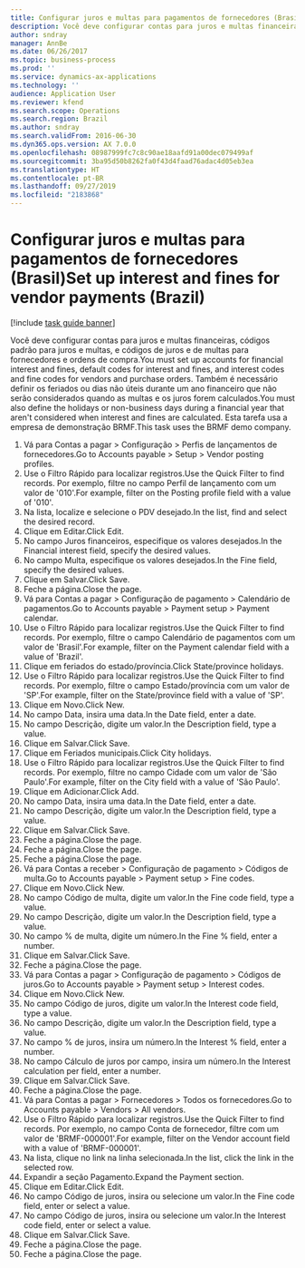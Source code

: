 ```yaml
---
title: Configurar juros e multas para pagamentos de fornecedores (Brasil)
description: Você deve configurar contas para juros e multas financeiras, códigos padrão para juros e multas, e códigos de juros e de multas para fornecedores e ordens de compra.
author: sndray
manager: AnnBe
ms.date: 06/26/2017
ms.topic: business-process
ms.prod: ''
ms.service: dynamics-ax-applications
ms.technology: ''
audience: Application User
ms.reviewer: kfend
ms.search.scope: Operations
ms.search.region: Brazil
ms.author: sndray
ms.search.validFrom: 2016-06-30
ms.dyn365.ops.version: AX 7.0.0
ms.openlocfilehash: 08987999fc7c8c90ae18aafd91a00dec079499af
ms.sourcegitcommit: 3ba95d50b8262fa0f43d4faad76adac4d05eb3ea
ms.translationtype: HT
ms.contentlocale: pt-BR
ms.lasthandoff: 09/27/2019
ms.locfileid: "2183868"
---
```

# <a name="set-up-interest-and-fines-for-vendor-payments-brazil"></a><span data-ttu-id="55028-103">Configurar juros e multas para pagamentos de fornecedores (Brasil)</span><span class="sxs-lookup"><span data-stu-id="55028-103">Set up interest and fines for vendor payments (Brazil)</span></span>

[!include [task guide banner](../../includes/task-guide-banner.md)]

<span data-ttu-id="55028-104">Você deve configurar contas para juros e multas financeiras, códigos padrão para juros e multas, e códigos de juros e de multas para fornecedores e ordens de compra.</span><span class="sxs-lookup"><span data-stu-id="55028-104">You must set up accounts for financial interest and fines, default codes for interest and fines, and interest codes and fine codes for vendors and purchase orders.</span></span> <span data-ttu-id="55028-105">Também é necessário definir os feriados ou dias não úteis durante um ano financeiro que não serão considerados quando as multas e os juros forem calculados.</span><span class="sxs-lookup"><span data-stu-id="55028-105">You must also define the holidays or non-business days during a financial year that aren't considered when interest and fines are calculated.</span></span>  <span data-ttu-id="55028-106">Esta tarefa usa a empresa de demonstração BRMF.</span><span class="sxs-lookup"><span data-stu-id="55028-106">This task uses the BRMF demo company.</span></span>

1. <span data-ttu-id="55028-107">Vá para Contas a pagar > Configuração > Perfis de lançamentos de fornecedores.</span><span class="sxs-lookup"><span data-stu-id="55028-107">Go to Accounts payable > Setup > Vendor posting profiles.</span></span>
2. <span data-ttu-id="55028-108">Use o Filtro Rápido para localizar registros.</span><span class="sxs-lookup"><span data-stu-id="55028-108">Use the Quick Filter to find records.</span></span> <span data-ttu-id="55028-109">Por exemplo, filtre no campo Perfil de lançamento com um valor de '010'.</span><span class="sxs-lookup"><span data-stu-id="55028-109">For example, filter on the Posting profile field with a value of '010'.</span></span>
3. <span data-ttu-id="55028-110">Na lista, localize e selecione o PDV desejado.</span><span class="sxs-lookup"><span data-stu-id="55028-110">In the list, find and select the desired record.</span></span>
4. <span data-ttu-id="55028-111">Clique em Editar.</span><span class="sxs-lookup"><span data-stu-id="55028-111">Click Edit.</span></span>
5. <span data-ttu-id="55028-112">No campo Juros financeiros, especifique os valores desejados.</span><span class="sxs-lookup"><span data-stu-id="55028-112">In the Financial interest field, specify the desired values.</span></span>
6. <span data-ttu-id="55028-113">No campo Multa, especifique os valores desejados.</span><span class="sxs-lookup"><span data-stu-id="55028-113">In the Fine field, specify the desired values.</span></span>
7. <span data-ttu-id="55028-114">Clique em Salvar.</span><span class="sxs-lookup"><span data-stu-id="55028-114">Click Save.</span></span>
8. <span data-ttu-id="55028-115">Feche a página.</span><span class="sxs-lookup"><span data-stu-id="55028-115">Close the page.</span></span>
9. <span data-ttu-id="55028-116">Vá para Contas a pagar > Configuração de pagamento > Calendário de pagamentos.</span><span class="sxs-lookup"><span data-stu-id="55028-116">Go to Accounts payable > Payment setup > Payment calendar.</span></span>
10. <span data-ttu-id="55028-117">Use o Filtro Rápido para localizar registros.</span><span class="sxs-lookup"><span data-stu-id="55028-117">Use the Quick Filter to find records.</span></span> <span data-ttu-id="55028-118">Por exemplo, filtre o campo Calendário de pagamentos com um valor de 'Brasil'.</span><span class="sxs-lookup"><span data-stu-id="55028-118">For example, filter on the Payment calendar field with a value of 'Brazil'.</span></span>
11. <span data-ttu-id="55028-119">Clique em feriados do estado/província.</span><span class="sxs-lookup"><span data-stu-id="55028-119">Click State/province holidays.</span></span>
12. <span data-ttu-id="55028-120">Use o Filtro Rápido para localizar registros.</span><span class="sxs-lookup"><span data-stu-id="55028-120">Use the Quick Filter to find records.</span></span> <span data-ttu-id="55028-121">Por exemplo, filtre o campo Estado/província com um valor de 'SP'.</span><span class="sxs-lookup"><span data-stu-id="55028-121">For example, filter on the State/province field with a value of 'SP'.</span></span>
13. <span data-ttu-id="55028-122">Clique em Novo.</span><span class="sxs-lookup"><span data-stu-id="55028-122">Click New.</span></span>
14. <span data-ttu-id="55028-123">No campo Data, insira uma data.</span><span class="sxs-lookup"><span data-stu-id="55028-123">In the Date field, enter a date.</span></span>
15. <span data-ttu-id="55028-124">No campo Descrição, digite um valor.</span><span class="sxs-lookup"><span data-stu-id="55028-124">In the Description field, type a value.</span></span>
16. <span data-ttu-id="55028-125">Clique em Salvar.</span><span class="sxs-lookup"><span data-stu-id="55028-125">Click Save.</span></span>
17. <span data-ttu-id="55028-126">Clique em Feriados municipais.</span><span class="sxs-lookup"><span data-stu-id="55028-126">Click City holidays.</span></span>
18. <span data-ttu-id="55028-127">Use o Filtro Rápido para localizar registros.</span><span class="sxs-lookup"><span data-stu-id="55028-127">Use the Quick Filter to find records.</span></span> <span data-ttu-id="55028-128">Por exemplo, filtre no campo Cidade com um valor de 'São Paulo'.</span><span class="sxs-lookup"><span data-stu-id="55028-128">For example, filter on the City field with a value of 'São Paulo'.</span></span>
19. <span data-ttu-id="55028-129">Clique em Adicionar.</span><span class="sxs-lookup"><span data-stu-id="55028-129">Click Add.</span></span>
20. <span data-ttu-id="55028-130">No campo Data, insira uma data.</span><span class="sxs-lookup"><span data-stu-id="55028-130">In the Date field, enter a date.</span></span>
21. <span data-ttu-id="55028-131">No campo Descrição, digite um valor.</span><span class="sxs-lookup"><span data-stu-id="55028-131">In the Description field, type a value.</span></span>
22. <span data-ttu-id="55028-132">Clique em Salvar.</span><span class="sxs-lookup"><span data-stu-id="55028-132">Click Save.</span></span>
23. <span data-ttu-id="55028-133">Feche a página.</span><span class="sxs-lookup"><span data-stu-id="55028-133">Close the page.</span></span>
24. <span data-ttu-id="55028-134">Feche a página.</span><span class="sxs-lookup"><span data-stu-id="55028-134">Close the page.</span></span>
25. <span data-ttu-id="55028-135">Feche a página.</span><span class="sxs-lookup"><span data-stu-id="55028-135">Close the page.</span></span>
26. <span data-ttu-id="55028-136">Vá para Contas a receber > Configuração de pagamento > Códigos de multa.</span><span class="sxs-lookup"><span data-stu-id="55028-136">Go to Accounts payable > Payment setup > Fine codes.</span></span>
27. <span data-ttu-id="55028-137">Clique em Novo.</span><span class="sxs-lookup"><span data-stu-id="55028-137">Click New.</span></span>
28. <span data-ttu-id="55028-138">No campo Código de multa, digite um valor.</span><span class="sxs-lookup"><span data-stu-id="55028-138">In the Fine code field, type a value.</span></span>
29. <span data-ttu-id="55028-139">No campo Descrição, digite um valor.</span><span class="sxs-lookup"><span data-stu-id="55028-139">In the Description field, type a value.</span></span>
30. <span data-ttu-id="55028-140">No campo % de multa, digite um número.</span><span class="sxs-lookup"><span data-stu-id="55028-140">In the Fine % field, enter a number.</span></span>
31. <span data-ttu-id="55028-141">Clique em Salvar.</span><span class="sxs-lookup"><span data-stu-id="55028-141">Click Save.</span></span>
32. <span data-ttu-id="55028-142">Feche a página.</span><span class="sxs-lookup"><span data-stu-id="55028-142">Close the page.</span></span>
33. <span data-ttu-id="55028-143">Vá para Contas a pagar > Configuração de pagamento > Códigos de juros.</span><span class="sxs-lookup"><span data-stu-id="55028-143">Go to Accounts payable > Payment setup > Interest codes.</span></span>
34. <span data-ttu-id="55028-144">Clique em Novo.</span><span class="sxs-lookup"><span data-stu-id="55028-144">Click New.</span></span>
35. <span data-ttu-id="55028-145">No campo Código de juros, digite um valor.</span><span class="sxs-lookup"><span data-stu-id="55028-145">In the Interest code field, type a value.</span></span>
36. <span data-ttu-id="55028-146">No campo Descrição, digite um valor.</span><span class="sxs-lookup"><span data-stu-id="55028-146">In the Description field, type a value.</span></span>
37. <span data-ttu-id="55028-147">No campo % de juros, insira um número.</span><span class="sxs-lookup"><span data-stu-id="55028-147">In the Interest % field, enter a number.</span></span>
38. <span data-ttu-id="55028-148">No campo Cálculo de juros por campo, insira um número.</span><span class="sxs-lookup"><span data-stu-id="55028-148">In the Interest calculation per field, enter a number.</span></span>
39. <span data-ttu-id="55028-149">Clique em Salvar.</span><span class="sxs-lookup"><span data-stu-id="55028-149">Click Save.</span></span>
40. <span data-ttu-id="55028-150">Feche a página.</span><span class="sxs-lookup"><span data-stu-id="55028-150">Close the page.</span></span>
41. <span data-ttu-id="55028-151">Vá para Contas a pagar > Fornecedores > Todos os fornecedores.</span><span class="sxs-lookup"><span data-stu-id="55028-151">Go to Accounts payable > Vendors > All vendors.</span></span>
42. <span data-ttu-id="55028-152">Use o Filtro Rápido para localizar registros.</span><span class="sxs-lookup"><span data-stu-id="55028-152">Use the Quick Filter to find records.</span></span> <span data-ttu-id="55028-153">Por exemplo, no campo Conta de fornecedor, filtre com um valor de 'BRMF-000001'.</span><span class="sxs-lookup"><span data-stu-id="55028-153">For example, filter on the Vendor account field with a value of 'BRMF-000001'.</span></span>
43. <span data-ttu-id="55028-154">Na lista, clique no link na linha selecionada.</span><span class="sxs-lookup"><span data-stu-id="55028-154">In the list, click the link in the selected row.</span></span>
44. <span data-ttu-id="55028-155">Expandir a seção Pagamento.</span><span class="sxs-lookup"><span data-stu-id="55028-155">Expand the Payment section.</span></span>
45. <span data-ttu-id="55028-156">Clique em Editar.</span><span class="sxs-lookup"><span data-stu-id="55028-156">Click Edit.</span></span>
46. <span data-ttu-id="55028-157">No campo Código de juros, insira ou selecione um valor.</span><span class="sxs-lookup"><span data-stu-id="55028-157">In the Fine code field, enter or select a value.</span></span>
47. <span data-ttu-id="55028-158">No campo Código de juros, insira ou selecione um valor.</span><span class="sxs-lookup"><span data-stu-id="55028-158">In the Interest code field, enter or select a value.</span></span>
48. <span data-ttu-id="55028-159">Clique em Salvar.</span><span class="sxs-lookup"><span data-stu-id="55028-159">Click Save.</span></span>
49. <span data-ttu-id="55028-160">Feche a página.</span><span class="sxs-lookup"><span data-stu-id="55028-160">Close the page.</span></span>
50. <span data-ttu-id="55028-161">Feche a página.</span><span class="sxs-lookup"><span data-stu-id="55028-161">Close the page.</span></span>

